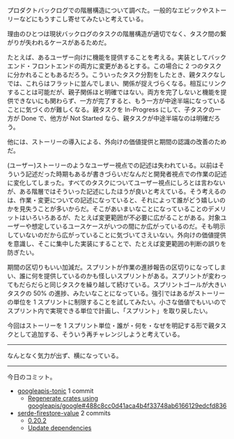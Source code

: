 プロダクトバックログでの階層構造について調べた。一般的なエピックやストーリーなどにもうすこし寄せてみたいと考えている。

理由のひとつは現状バックログのタスクの階層構造が適切でなく、タスク間の繋がりが失われるケースがあるためだ。

たとえば、あるユーザー向けに機能を提供することを考える。実装としてバックエンド・フロントエンドの両方に変更があるとする。この場合に 2 つのタスクに分かれることもあるだろう。こういったタスク分割をしたとき、親タスクなしでは、これらはフラットに並んでしまい、関係が捉えづらくなる。相互にリンクすることは可能だが、親子関係ほと明確ではない。両方を完了しないと機能を提供できないにも関わらず、一方が完了すると、もう一方が中途半端になっていることに気づくのが難しくなる。親タスクを In-Progress にして、子タスクの一方が Done で、他方が Not Started なら、親タスクが中途半端なのは明確だろう。

他には、ストーリーの導入による、外向けの価値提供と期間の認識の改善のためだ。

(ユーザー)ストーリーのようなユーザー視点での記述は失われている。以前はそういう記述だった時期もあるが書きづらいだなんだと開発者視点での作業の記述に変化してしまった。すべてのタスクについてユーザー視点にしろとは言わないが、ある階層ではそういった記述にしたほうが良いと考えている。そう考えるのは、作業・変更についての記述になっていると、それによって誰がどう嬉しいのかを見失うことが多いからだ。そこがあいまいなことになっていることのデメリットはいろいろあるが、たとえば変更範囲が不必要に広がることがある。対象ユーザーや想定しているユースケースがいつの間にか広がっているのだ。そも明示していないのだから広がっていることに気づいてさえいない。外向けの価値提供を意識し、そこに集中した実装にすることで、たとえば変更範囲の判断の誤りを防ぎたい。

期間の区切りもいい加減だ。スプリントが作業の進捗報告の区切りになってしまい、誰に何を提供しているのかも怪しいスプリントがある。スプリントが変わってもだらだらと同じタスクを繰り越して続けている。スプリントゴールが大きいタスクの 50% の進捗、みたいなことになっている。強引ではあるがストーリーの単位を 1 スプリントに制限することを試してみたい。小さな価値でもいいのでスプリント内で実現できる単位で計画し、「スプリント」を取り戻したい。

今回はストーリーを 1 スプリント単位・誰が・何を・なぜを明記する形で親タスクとして追加する、そういう再チャレンジしようと考えている。

---

なんとなく気力が出ず、横になっている。

---

今日のコミット。

- [googleapis-tonic](https://github.com/bouzuya/googleapis-tonic) 1 commit
  - [Regenerate crates using googleapis/google#488c8cc0d41aca4b4f33748ab6166129edcfd836](https://github.com/bouzuya/googleapis-tonic/commit/f4d1e6cdbf5c34d7c7f25e94057a1456ccd3392e)
- [serde-firestore-value](https://github.com/bouzuya/serde-firestore-value) 2 commits
  - [0.20.2](https://github.com/bouzuya/serde-firestore-value/commit/d3cd46dac740c9d7a9a76ed929bd8df2d5f1d4ee)
  - [Update dependencies](https://github.com/bouzuya/serde-firestore-value/commit/3afaeae6cb255ba12c2444f6fd4fcaf325b48788)


